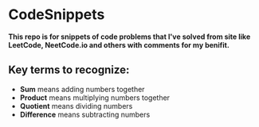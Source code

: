 # CodeSnippets

**This repo is for snippets of code problems that I've solved from site like LeetCode, NeetCode.io and others with comments for my benifit.**

## Key terms to recognize:
- **Sum** means adding numbers together
- **Product** means multiplying numbers together
- **Quotient** means dividing numbers
- **Difference** means subtracting numbers